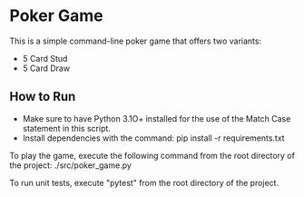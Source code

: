 # Poker Game

This is a simple command-line poker game that offers two variants:

- 5 Card Stud
- 5 Card Draw

## How to Run

- Make sure to have Python 3.1O+ installed for the use of the Match Case statement in this script.
- Install dependencies with the command: pip install -r requirements.txt

To play the game, execute the following command from the root directory of the project:
./src/poker_game.py

To run unit tests, execute "pytest" from the root directory of the project.
